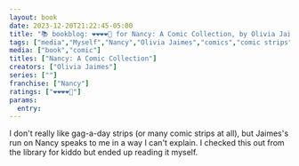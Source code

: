 ```yaml
---
layout: book
date: 2023-12-20T21:22:45-05:00
title: "📚 bookblog: ❤️❤️❤️❤️🖤 for Nancy: A Comic Collection, by Olivia Jaimes"
tags: ["media","Myself","Nancy","Olivia Jaimes","comics","comic strips"]
media: ["book","comic"]
titles: ["Nancy: A Comic Collection"]
creators: ["Olivia Jaimes"]
series: [""]
franchise: ["Nancy"]
ratings: ["❤️❤️❤️❤️🖤"]
params:
  entry:
---
```


I don't really like gag-a-day strips (or many comic strips at all), but Jaimes's run on Nancy speaks to me in a way I can't explain. I checked this out from the library for kiddo but ended up reading it myself.
